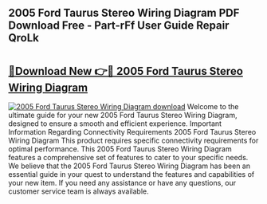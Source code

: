 ## 2005 Ford Taurus Stereo Wiring Diagram PDF Download Free - Part-rFf User Guide Repair QroLk

# <h2><a href="http://dfnspr.blite.top/?on=2005+Ford+Taurus+Stereo+Wiring+Diagram">🔗Download New 👉🔴 2005 Ford Taurus Stereo Wiring Diagram</a></h2>

[![2005 Ford Taurus Stereo Wiring Diagram download](https://i.imgur.com/lujVjoI.png)](http://dfnspr.blite.top/?on=2005+Ford+Taurus+Stereo+Wiring+Diagram)
Welcome to the ultimate guide for your new 2005 Ford Taurus Stereo Wiring Diagram, designed to ensure a smooth and efficient experience. Important Information Regarding Connectivity Requirements 2005 Ford Taurus Stereo Wiring Diagram This product requires specific connectivity requirements for optimal performance. This 2005 Ford Taurus Stereo Wiring Diagram features a comprehensive set of features to cater to your specific needs. We believe that the 2005 Ford Taurus Stereo Wiring Diagram has been an essential guide in your quest to understand the features and capabilities of your new item. If you need any assistance or have any questions, our customer service team is always available.
